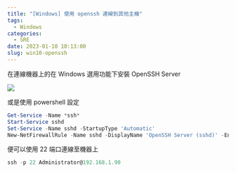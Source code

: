 ```yaml
---
title: "[Windows] 使用 openssh 連線到其他主機"
tags:
  - Windows
categories:
  - SRE
date: 2023-01-10 10:13:00
slug: win10-openssh
---
```


<!--more-->

在連線機器上的在 Windows 選用功能下安裝 OpenSSH Server

![](https://imgur.com/yuX5J34.png)

或是使用 powershell 設定

```powershell
Get-Service -Name *ssh*
Start-Service sshd
Set-Service -Name sshd -StartupType 'Automatic'
New-NetFirewallRule -Name sshd -DisplayName 'OpenSSH Server (sshd)' -Enabled True -Direction Inbound -Protocol TCP -Action Allow -LocalPort 22
```

便可以使用 22 端口連線至機器上

```powershell
ssh -p 22 Administrator@192.168.1.90
```
